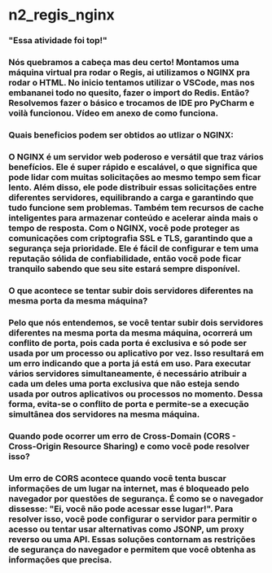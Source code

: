 # n2_regis_nginx

<h3>"Essa atividade foi top!"<h3/>
  
  Nós quebramos a cabeça mas deu certo! Montamos uma máquina virtual pra rodar o Regis, ai utilizamos o NGINX pra rodar o HTML.
No inicio tentamos utilizar o VSCode, mas nos embananei todo no quesito, fazer o import do Redis.
Então? Resolvemos fazer o básico e trocamos de IDE pro PyCharm e voilà funcionou.
Vídeo em anexo de como funciona.

  <h3>Quais beneficios podem ser obtidos ao utlizar o NGINX:<h3/>
  
  O NGINX é um servidor web poderoso e versátil que traz vários benefícios. Ele é super rápido e escalável, o que significa que pode lidar com muitas solicitações ao mesmo tempo sem ficar lento. Além disso, ele pode distribuir essas solicitações entre diferentes servidores, equilibrando a carga e garantindo que tudo funcione sem problemas. Também tem recursos de cache inteligentes para armazenar conteúdo e acelerar ainda mais o tempo de resposta. Com o NGINX, você pode proteger as comunicações com criptografia SSL e TLS, garantindo que a segurança seja prioridade. Ele é fácil de configurar e tem uma reputação sólida de confiabilidade, então você pode ficar tranquilo sabendo que seu site estará sempre disponível.

<h3>O que acontece se tentar subir dois servidores diferentes na mesma porta da mesma máquina?<h3/>
  
  Pelo que nós entendemos, se você tentar subir dois servidores diferentes na mesma porta da mesma máquina, ocorrerá um conflito de porta, pois cada porta é exclusiva e só pode ser usada por um processo ou aplicativo por vez. Isso resultará em um erro indicando que a porta já está em uso. Para executar vários servidores simultaneamente, é necessário atribuir a cada um deles uma porta exclusiva que não esteja sendo usada por outros aplicativos ou processos no momento. Dessa forma, evita-se o conflito de porta e permite-se a execução simultânea dos servidores na mesma máquina.

<h3>Quando pode ocorrer um erro de Cross-Domain (CORS - Cross-Origin Resource Sharing) e como você pode resolver isso?<h3/>

  Um erro de CORS acontece quando você tenta buscar informações de um lugar na internet, mas é bloqueado pelo navegador por questões de segurança. É como se o navegador dissesse: "Ei, você não pode acessar esse lugar!". Para resolver isso, você pode configurar o servidor para permitir o acesso ou tentar usar alternativas como JSONP, um proxy reverso ou uma API. Essas soluções contornam as restrições de segurança do navegador e permitem que você obtenha as informações que precisa.
